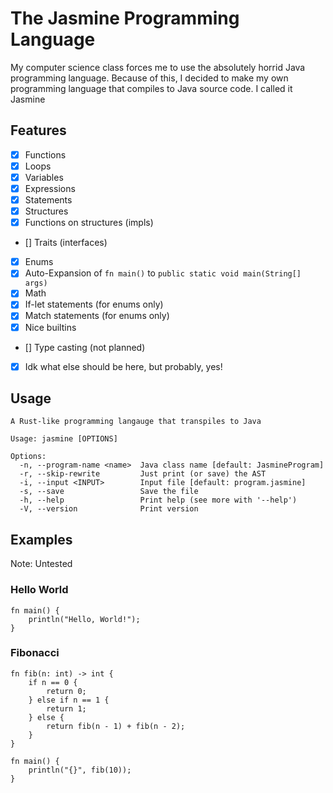 # The Jasmine Programming Language

My computer science class forces me to use the absolutely horrid Java programming language. Because of this,
I decided to make my own programming language that compiles to Java source code. I called it Jasmine

## Features

- [x] Functions
- [x] Loops
- [x] Variables
- [x] Expressions
- [x] Statements
- [x] Structures
- [x] Functions on structures (impls)
- [] Traits (interfaces)
- [x] Enums
- [x] Auto-Expansion of `fn main()` to `public static void main(String[] args)`
- [x] Math
- [x] If-let statements (for enums only)
- [x] Match statements (for enums only)
- [x] Nice builtins
- [] Type casting (not planned)
- [x] Idk what else should be here, but probably, yes!

## Usage
```
A Rust-like programming langauge that transpiles to Java

Usage: jasmine [OPTIONS]

Options:
  -n, --program-name <name>  Java class name [default: JasmineProgram]
  -r, --skip-rewrite         Just print (or save) the AST
  -i, --input <INPUT>        Input file [default: program.jasmine]
  -s, --save                 Save the file
  -h, --help                 Print help (see more with '--help')
  -V, --version              Print version
```

## Examples
Note: Untested


### Hello World
```
fn main() {
	println("Hello, World!");
}
```

### Fibonacci
```
fn fib(n: int) -> int {
	if n == 0 {
		return 0;
	} else if n == 1 {
		return 1;
	} else {
		return fib(n - 1) + fib(n - 2);
	}
}

fn main() {
	println("{}", fib(10));
}
```